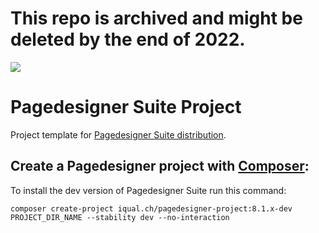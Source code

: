 # This repo is archived and might be deleted by the end of 2022.

[![](https://www.drupal.org/files/styles/grid-3/public/Logo-Iqual-Orange-2017-mit-rahmen.png?itok=Fa4T2ovY)](https://www.drupal.org/project/pagedesigner_suite)

# Pagedesigner Suite Project

Project template for [Pagedesigner Suite distribution](https://www.drupal.org/project/pagedesigner_suite).


## Create a Pagedesigner project with [Composer](https://getcomposer.org/download/):

To install the dev version of  Pagedesigner Suite run this command:
```
composer create-project iqual.ch/pagedesigner-project:8.1.x-dev PROJECT_DIR_NAME --stability dev --no-interaction
```
